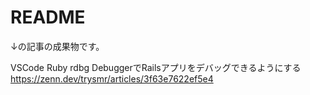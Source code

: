 # README

↓の記事の成果物です。

VSCode Ruby rdbg DebuggerでRailsアプリをデバッグできるようにする
https://zenn.dev/trysmr/articles/3f63e7622ef5e4

